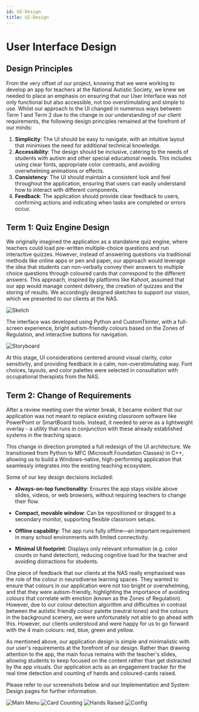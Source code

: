 ```yaml
---
id: UI-Design
title: UI-Design
---
```


# User Interface Design

## Design Principles

From the very offset of our project, knowing that we were working to develop an app for teachers at the National Autistic Society, we knew we needed to place an emphasis on ensuring that our User Interface was not only functional but also accessible, not too overstimulating and simple to use. Whilst our approach to the UI changed in numerous ways between Term 1 and Term 2 due to the change in our understanding of our client requirements, the following design principles remained at the forefront of our minds:

1. **Simplicity**: The UI should be easy to navigate, with an intuitive layout that minimises the need for additional technical knowledge.
2. **Accessibility**: The design should be inclusive, catering to the needs of students with autism and other special educational needs. This includes using clear fonts, appropriate color contrasts, and avoiding overwhelming animations or effects.
3. **Consistency**: The UI should maintain a consistent look and feel throughout the application, ensuring that users can easily understand how to interact with different components.
4. **Feedback**: The application should provide clear feedback to users, confirming actions and indicating when tasks are completed or errors occur.

## Term 1: Quiz Engine Design

We originally imagined the application as a standalone quiz engine, where teachers could load pre-written multiple-choice questions and run interactive quizzes. However, instead of answering questions via traditional methods like online apps or pen and paper, our approach would leverage the idea that students can non-verbally convey their answers to multiple choice questions through coloured cards that correspond to the different answers. This approach, inspired by platforms like Kahoot, assumed that our app would manage content delivery, the creation of quizzes and the storing of results. We accordingly designed sketches to support our vision, which we presented to our clients at the NAS.

![Sketch](/img/UIDesignSketch.png)

The interface was developed using Python and CustomTkinter, with a full-screen experience, bright autism-friendly colours based on the Zones of Regulation, and interactive buttons for navigation.

![Storyboard](/img/Storyboard.png)


At this stage, UI considerations centered around visual clarity, color sensitivity, and providing feedback in a calm, non-overstimulating way. Font choices, layouts, and color palettes were selected in consultation with occupational therapists from the NAS.

## Term 2: Change of Requirements
After a review meeting over the winter break, it became evident that our application was not meant to replace existing classroom software like PowerPoint or SmartBoard tools. Instead, it needed to serve as a lightweight overlay - a utility that runs in conjunction with these already established systems in the teaching space.

This change in direction prompted a full redesign of the UI architecture. We transitioned from Python to MFC (Microsoft Foundation Classes) in C++, allowing us to build a Windows-native, high-performing application that seamlessly integrates into the existing teaching ecosystem.

Some of our key design decisions included:

- **Always-on-top functionality**: Ensures the app stays visible above slides, videos, or web browsers, without requiring teachers to change their flow.

- **Compact, movable window**: Can be repositioned or dragged to a secondary monitor, supporting flexible classroom setups.

- **Offline capability**: The app runs fully offline—an important requirement in many school environments with limited connectivity.

- **Minimal UI footprint**: Displays only relevant information (e.g. color counts or hand detection), reducing cognitive load for the teacher and avoiding distractions for students.

One piece of feedback that our clients at the NAS really emphasised was the role of the colour in neurodiverse learning spaces. They wanted to ensure that colours in our application were not too bright or overwhelming, and that they were autism-friendly, highlighting the importance of avoiding colours that correlate with emotion (known as the Zones of Regulation). However, due to our colour detection algorithm and difficulties in contrast between the autistic friendly colour palette (neutral tones) and the colours in the background scenery, we were unfortunately not able to go ahead with this. However, our clients understood and were happy for us to go forward with the 4 main colours: red, blue, green and yellow.

As mentioned above, our application design is simple and minimalistic with our user's requirements at the forefront of our design. Rather than drawing attention to the app, the main focus remains with the teacher's slides, allowing students to keep focused on the content rather than get distracted by the app visuals. Our application acts as an engagement tracker for the real time detection and counting of hands and coloured-cards raised.

Please refer to our screenshots below and our Implementation and System Design pages for further information.

<div style={{
  display: 'grid',
  gridTemplateColumns: 'repeat(auto-fit, minmax(200px, 1fr))',
  gap: '1rem',
}}>
  <img src="/img/MainMenuDlg.png" alt="Main Menu" />
  <img src="/img/CardCountingDlg.png" alt="Card Counting" />
  <img src="/img/HandsRaisedDlg.png" alt="Hands Raised" />
  <img src="/img/ConfigDlg.png" alt="Config" />
</div>